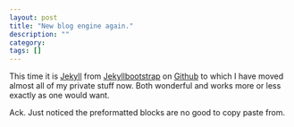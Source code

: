 ```yaml
---
layout: post
title: "New blog engine again."
description: ""
category: 
tags: []
---
```

This time it is [Jekyll](http://jekyllrb.com/) from
[Jekyllbootstrap](http://jekyllbootstrap.com/) on
[Github](https://github.com) to which I have moved almost all of my
private stuff now. Both wonderful and works more or less exactly as
one would want.

Ack. Just noticed the preformatted blocks are no good to copy paste
from.


